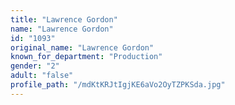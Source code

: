 ```yaml
---
title: "Lawrence Gordon"
name: "Lawrence Gordon"
id: "1093"
original_name: "Lawrence Gordon"
known_for_department: "Production"
gender: "2"
adult: "false"
profile_path: "/mdKtKRJtIgjKE6aVo2OyTZPKSda.jpg"
---
```

